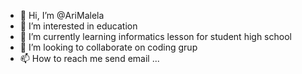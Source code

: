 - 👋 Hi, I’m @AriMalela
- 👀 I’m interested in education
- 🌱 I’m currently learning informatics lesson for student high school 
- 💞️ I’m looking to collaborate on coding grup
- 📫 How to reach me send email ...

<!---
AriMalela/AriMalela is a ✨ special ✨ repository because its `README.md` (this file) appears on your GitHub profile.
You can click the Preview link to take a look at your changes.
--->
